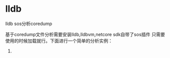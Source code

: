 # lldb
lldb sos分析coredump

基于coredump文件分析需要安装lldb,lldbvm,netcore sdk自带了sos插件 只需要使用的时候加载就行。下面进行一个简单的分析实例：

1.
